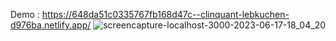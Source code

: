 Demo : https://648da51c0335767fb168d47c--clinquant-lebkuchen-d976ba.netlify.app/ 
![screencapture-localhost-3000-2023-06-17-18_04_20](https://github.com/sunil9813/Educal-Online-Courses/assets/67497228/85282c81-9851-4cb5-8c6b-65053c582fa5)
